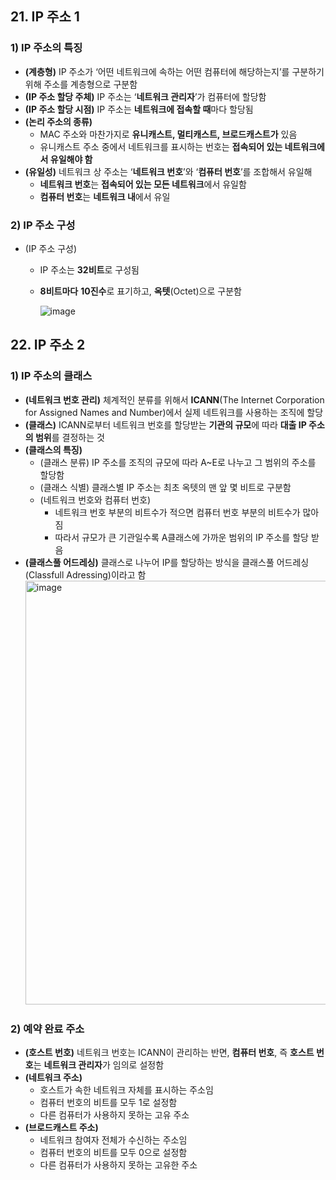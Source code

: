 ## 21\. IP 주소 1

### 1) IP 주소의 특징

-   **(계층형)** IP 주소가 ‘어떤 네트워크에 속하는 어떤 컴퓨터에 해당하는지’를 구분하기 위해 주소를 계층형으로 구분함
-   **(IP 주소 할당 주체)** IP 주소는 ‘**네트워크 관리자**’가 컴퓨터에 할당함
-   **(IP 주소 할당 시점)** IP 주소는 **네트워크에 접속할 때**마다 할당됨
-   **(논리 주소의 종류)**
    -   MAC 주소와 마찬가지로 **유니캐스트, 멀티캐스트, 브로드캐스트가** 있음
    -   유니캐스트 주소 중에서 네트워크를 표시하는 번호는 **접속되어 있는 네트워크에서 유일해야 함**
-   **(유일성)** 네트워크 상 주소는 ‘**네트워크 번호**’와 ‘**컴퓨터 번호**’를 조합해서 유일해
    -   **네트워크 번호**는 **접속되어 있는 모든 네트워크**에서 유일함
    -   **컴퓨터 번호**는 **네트워크 내**에서 유일

### 2) IP 주소 구성

-   (IP 주소 구성)
    -   IP 주소는 **32비트**로 구성됨
    -   **8비트마다** **10진수**로 표기하고, **옥텟**(Octet)으로 구분함
    
        ![image](https://user-images.githubusercontent.com/96895686/178484596-e596c9eb-40c3-4828-92f1-b56fcad373e2.png) 
## 22\. IP 주소 2

### 1) IP 주소의 클래스

-   **(네트워크 번호 관리)** 체계적인 분류를 위해서 **ICANN**(The Internet Corporation for Assigned Names and Number)에서 실제 네트워크를 사용하는 조직에 할당
-   **(클래스)** ICANN로부터 네트워크 번호를 할당받는 **기관의 규모**에 따라 **대출 IP 주소의 범위**를 결정하는 것
-   **(클래스의 특징)**
    -   (클래스 분류) IP 주소를 조직의 규모에 따라 A~E로 나누고 그 범위의 주소를 할당함
    -   (클래스 식별) 클래스별 IP 주소는 최초 옥텟의 맨 앞 몇 비트로 구분함
    -   (네트워크 번호와 컴퓨터 번호)
        -   네트워크 번호 부분의 비트수가 적으면 컴퓨터 번호 부분의 비트수가 많아짐
        -   따라서 규모가 큰 기관일수록 A클래스에 가까운 범위의 IP 주소를 할당 받음
-   **(클래스풀 어드레싱)** 클래스로 나누어 IP를 할당하는 방식을 클래스풀 어드레싱(Classfull Adressing)이라고 함
    <img width="678" alt="image" src="https://user-images.githubusercontent.com/96895686/178484693-668d177c-81ae-4ea3-8517-2c727cd07557.png">    

### 2) 예약 완료 주소

-   **(호스트 번호)** 네트워크 번호는 ICANN이 관리하는 반면, **컴퓨터 번호**, 즉 **호스트 번호**는 **네트워크 관리자**가 임의로 설정함
-   **(네트워크 주소)**
    -   호스트가 속한 네트워크 자체를 표시하는 주소임
    -   컴퓨터 번호의 비트를 모두 1로 설정함
    -   다른 컴퓨터가 사용하지 못하는 고유 주소
-   **(브로드캐스트 주소)**
    -   네트워크 참여자 전체가 수신하는 주소임
    -   컴퓨터 번호의 비트를 모두 0으로 설정함
    -   다른 컴퓨터가 사용하지 못하는 고유한 주소
